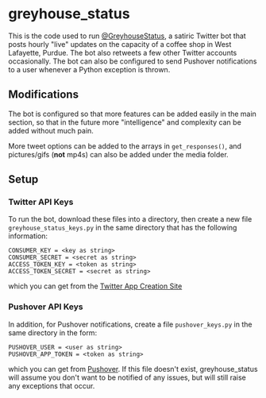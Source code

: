 # greyhouse_status
This is the code used to run [@GreyhouseStatus](https://twitter.com/greyhousestatus), a satiric Twitter bot that posts hourly "live" updates on the capacity of a coffee shop in West Lafayette, Purdue. The bot also retweets a few other Twitter accounts occasionally. The bot can also be configured to send Pushover notifications to a user whenever a Python exception is thrown.

## Modifications
The bot is configured so that more features can be added easily in the main section, so that in the future more "intelligence" and complexity can be added without much pain.

More tweet options can be added to the arrays in `get_responses()`, and pictures/gifs (**not** mp4s) can also be added under the media folder.

## Setup
### Twitter API Keys
To run the bot, download these files into a directory, then create a new file `greyhouse_status_keys.py` in the same directory that has the following information: 
```
CONSUMER_KEY = <key as string>
CONSUMER_SECRET = <secret as string>
ACCESS_TOKEN_KEY = <token as string>
ACCESS_TOKEN_SECRET = <secret as string>
```
which you can get from the [Twitter App Creation Site](https://apps.twitter.com/app/new)

### Pushover API Keys
In addition, for Pushover notifications, create a file `pushover_keys.py` in the same directory in the form:
```
PUSHOVER_USER = <user as string>
PUSHOVER_APP_TOKEN = <token as string>
```
which you can get from [Pushover](https://pushover.net/). If this file doesn't exist, greyhouse_status will assume you don't want to be notified of any issues, but will still raise any exceptions that occur.
